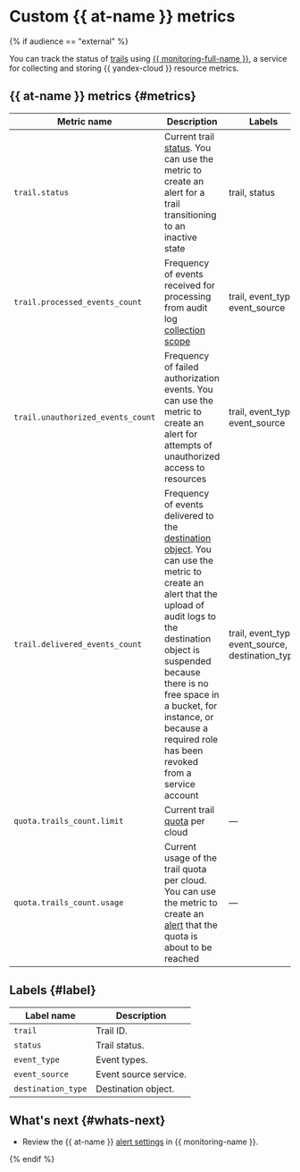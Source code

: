 # Custom {{ at-name }} metrics

{% if audience == "external" %}

You can track the status of [trails](trail.md) using [{{ monitoring-full-name }}](../../monitoring/concepts/index.md), a service for collecting and storing {{ yandex-cloud }} resource metrics.

## {{ at-name }} metrics {#metrics}

| Metric name | Description | Labels |
--- | --- | ---
| `trail.status` | Current trail [status](trail.md#status). You can use the metric to create an alert for a trail transitioning to an inactive state | trail, status |
| `trail.processed_events_count` | Frequency of events received for processing from audit log [collection scope](trail.md#collecting-area) | trail, event_type, event_source |
| `trail.unauthorized_events_count` | Frequency of failed authorization events. You can use the metric to create an alert for attempts of unauthorized access to resources | trail, event_type, event_source |
| `trail.delivered_events_count` | Frequency of events delivered to the [destination object](trail.md#target). You can use the metric to create an alert that the upload of audit logs to the destination object is suspended because there is no free space in a bucket, for instance, or because a required role has been revoked from a service account | trail, event_type, event_source, destination_type |
| `quota.trails_count.limit` | Current trail [quota](limits.md) per cloud | — |
| `quota.trails_count.usage` | Current usage of the trail quota per cloud. You can use the metric to create an [alert](../../monitoring/concepts/alerting.md) that the quota is about to be reached | — |

## Labels {#label}

| Label name | Description |
--- | ---
| `trail` | Trail ID. |
| `status` | Trail status. |
| `event_type` | Event types. |
| `event_source` | Event source service. |
| `destination_type` | Destination object. |

## What's next {#whats-next}

* Review the {{ at-name }} [alert settings](../tutorials/alerts-monitoring.md) in {{ monitoring-name }}.

{% endif %}